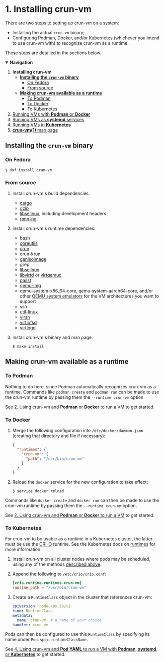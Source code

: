 # 1. Installing crun-vm

There are two steps to setting up crun-vm on a system:

  - Installing the actual `crun-vm` binary;
  - Configuring Podman, Docker, and/or Kubernetes (whichever you intend to use
    crun-vm with) to recognize crun-vm as a runtime.

These steps are detailed in the sections below.

<details open>
  <summary><b>Navigation</b></summary>

  1. **Installing crun-vm**
     - [**Installing the `crun-vm` binary**](#installing-the-crun-vm-binary)
       - [On Fedora](#on-fedora)
       - [From source](#from-source)
     - [**Making crun-vm available as a runtime**](#making-crun-vm-available-as-a-runtime)
       - [To Podman](#to-podman)
       - [To Docker](#to-docker)
       - [To Kubernetes](#to-kubernetes)
  2. [Running VMs with **Podman** or **Docker**](2-podman-docker.md)
  3. [Running VMs as **systemd** services](3-systemd.md)
  4. [Running VMs in **Kubernetes**](4-kubernetes.md)
  5. [**crun-vm(1)** man page](5-crun-vm.1.ronn)

</details>

## Installing the `crun-vm` binary

### On Fedora

```console
$ dnf install crun-vm
```

### From source

1. Install crun-vm's build dependencies:

   - [cargo](https://doc.rust-lang.org/stable/cargo/getting-started/installation.html)
   - [gzip](https://www.gzip.org/)
   - [libselinux](https://github.com/SELinuxProject/selinux/tree/main/libselinux),
     including development headers
   - [ronn-ng](https://github.com/apjanke/ronn-ng)

2. Install crun-vm's runtime dependencies:

   - bash
   - [coreutils](https://www.gnu.org/software/coreutils/)
   - [crun](https://github.com/containers/crun)
   - [crun-krun](https://github.com/containers/crun/blob/main/krun.1.md)
   - [genisoimage](https://github.com/Distrotech/cdrkit)
   - grep
   - [libselinux](https://github.com/SELinuxProject/selinux/tree/main/libselinux)
   - [libvirtd](https://gitlab.com/libvirt/libvirt) or
     [virtqemud](https://gitlab.com/libvirt/libvirt)
   - [passt](https://passt.top/)
   - [qemu-img](https://gitlab.com/qemu-project/qemu)
   - qemu-system-x86_64-core, qemu-system-aarch64-core, and/or other [QEMU
     system emulators](https://gitlab.com/qemu-project/qemu) for the VM
     architectures you want to support
   - ssh
   - [util-linux](https://github.com/util-linux/util-linux)
   - [virsh](https://gitlab.com/libvirt/libvirt)
   - [virtiofsd](https://gitlab.com/virtio-fs/virtiofsd)
   - [virtlogd](https://gitlab.com/libvirt/libvirt)

3. Install crun-vm's binary and man page:

   ```console
   $ make install
   ```

## Making crun-vm available as a runtime

### To Podman

Nothing to do here, since Podman automatically recognizes crun-vm as a runtime.
Commands like `podman create` and `podman run` can be made to use the crun-vm
runtime by passing them the `--runtime crun-vm` option.

<!--
Paths search by Podman:
  - `/usr/bin/crun-vm`
  - `/usr/local/bin/crun-vm`
  - `/usr/local/sbin/crun-vm`
  - `/sbin/crun-vm`
  - `/bin/crun-vm`
  - `/run/current-system/sw/bin/crun-vm`
 -->

See [2. Using crun-vm and **Podman** or **Docker** to run a
VM](2-podman-docker.md) to get started.

### To Docker

1. Merge the following configuration into `/etc/docker/daemon.json` (creating
   that directory and file if necessary):

   ```json
   {
     "runtimes": {
       "crun-vm": {
         "path": "/usr/bin/crun-vm"
       }
     }
   }
   ```

2. Reload the `docker` service for the new configuration to take effect:

   ```console
   $ service docker reload
   ```

Commands like `docker create` and `docker run` can then be made to use the
crun-vm runtime by passing them the `--runtime crun-vm` option.

See [2. Using crun-vm and **Podman** or **Docker** to run a
VM](2-podman-docker.md) to get started.

### To Kubernetes

For crun-vm to be usable as a runtime in a Kubernetes cluster, the latter must
be use the [CRI-O] runtime. See the Kubernetes docs on [runtimes] for more
information.

1. Install crun-vm on all cluster nodes where pods may be scheduled, using any
   of the methods [described above](#installing-the-crun-vm-binary).

2. Append the following to `/etc/crio/crio.conf`:

   ```toml
   [crio.runtime.runtimes.crun-vm]
   runtime_path = "/usr/bin/crun-vm"
   ```

3. Create a `RuntimeClass` object in the cluster that references crun-vm:

   ```yaml
   apiVersion: node.k8s.io/v1
   kind: RuntimeClass
   metadata:
     name: crun-vm  # a name of your choice
   handler: crun-vm
   ```

Pods can then be configured to use this `RuntimeClass` by specifying its name
under `Pod.spec.runtimeClassName`.

See [4. Using crun-vm and **Pod YAML** to run a VM with **Podman**, **systemd**,
or **Kubernetes**](4-pod-yaml.md) to get started.

[runtimes]: https://kubernetes.io/docs/setup/production-environment/container-runtimes/#cri-o
[CRI-O]: https://cri-o.io/
